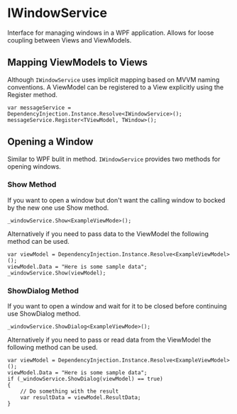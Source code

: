 # IWindowService
Interface for managing windows in a WPF application. Allows for loose coupling between Views and ViewModels.

## Mapping ViewModels to Views
Although `IWindowService` uses implicit mapping based on MVVM naming conventions. A ViewModel can be registered to a View explicitly using the Register method.

```
var messageService = DependencyInjection.Instance.Resolve<IWindowService>();
messageService.Register<TViewModel, TWindow>();
```

## Opening a Window
Similar to WPF bulit in method. `IWindowService` provides two methods for opening windows.

### Show Method
If you want to open a window but don't want the calling window to bocked by the new one use Show method.

```
_windowService.Show<ExampleViewMode>();
```

Alternatively if you need to pass data to the ViewModel the following method can be used.

```
var viewModel = DependencyInjection.Instance.Resolve<ExampleViewModel>();
viewModel.Data = "Here is some sample data";
_windowService.Show(viewModel);
```

### ShowDialog Method
If you want to open a window and wait for it to be closed before continuing use ShowDialog method.

```
_windowService.ShowDialog<ExampleViewMode>();
```

Alternatively if you need to pass or read data from the ViewModel the following method can be used.
```
var viewModel = DependencyInjection.Instance.Resolve<ExampleViewModel>();
viewModel.Data = "Here is some sample data";
if (_windowService.ShowDialog(viewModel) == true)
{
	// Do something with the result
	var resultData = viewModel.ResultData;
}
```